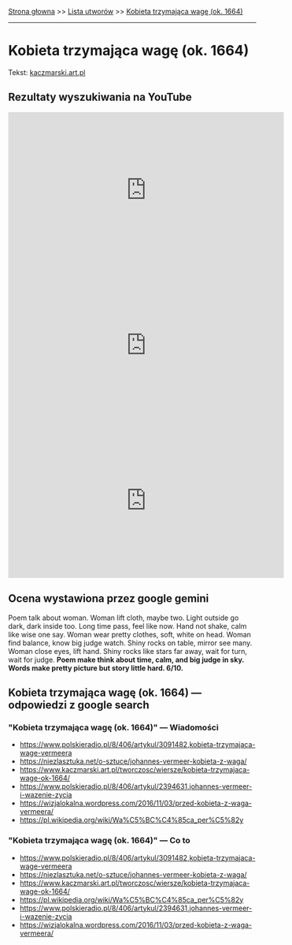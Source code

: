 [Strona głowna](../index.md) >> [Lista utworów](../list.md) >> [Kobieta trzymająca wagę (ok. 1664)](207.md)

---

# Kobieta trzymająca wagę (ok. 1664)

Tekst: [kaczmarski.art.pl](https://www.kaczmarski.art.pl/tworczosc/wiersze/kobieta-trzymajaca-wage-ok-1664/)

## Rezultaty wyszukiwania na YouTube

<iframe width="560" height="315" src="https://www.youtube.com/embed/WMV1-7zTHBw?si=IdontcarewhotheIRSsendsImnotpayingtaxes" title="YouTube video player" frameborder="0" allow="accelerometer; autoplay; clipboard-write; encrypted-media; gyroscope; picture-in-picture; web-share" referrerpolicy="strict-origin-when-cross-origin" allowfullscreen></iframe>

<iframe width="560" height="315" src="https://www.youtube.com/embed/FRaHLFOJefM?si=IdontcarewhotheIRSsendsImnotpayingtaxes" title="YouTube video player" frameborder="0" allow="accelerometer; autoplay; clipboard-write; encrypted-media; gyroscope; picture-in-picture; web-share" referrerpolicy="strict-origin-when-cross-origin" allowfullscreen></iframe>

<iframe width="560" height="315" src="https://www.youtube.com/embed/W5Sl51hGdXw?si=IdontcarewhotheIRSsendsImnotpayingtaxes" title="YouTube video player" frameborder="0" allow="accelerometer; autoplay; clipboard-write; encrypted-media; gyroscope; picture-in-picture; web-share" referrerpolicy="strict-origin-when-cross-origin" allowfullscreen></iframe>

## Ocena wystawiona przez google gemini

Poem talk about woman. Woman lift cloth, maybe two. Light outside go dark, dark inside too. Long time pass, feel like now. Hand not shake, calm like wise one say. Woman wear pretty clothes, soft, white on head. Woman find balance, know big judge watch. Shiny rocks on table, mirror see many. Woman close eyes, lift hand. Shiny rocks like stars far away, wait for turn, wait for judge. **Poem make think about time, calm, and big judge in sky. Words make pretty picture but story little hard. 6/10.**


## Kobieta trzymająca wagę (ok. 1664) — odpowiedzi z google search

### "Kobieta trzymająca wagę (ok. 1664)" — Wiadomości

 - <https://www.polskieradio.pl/8/406/artykul/3091482,kobieta-trzymajaca-wage-vermeera>
 - <https://niezlasztuka.net/o-sztuce/johannes-vermeer-kobieta-z-waga/>
 - <https://www.kaczmarski.art.pl/tworczosc/wiersze/kobieta-trzymajaca-wage-ok-1664/>
 - <https://www.polskieradio.pl/8/406/artykul/2394631,johannes-vermeer-i-wazenie-zycia>
 - <https://wizjalokalna.wordpress.com/2016/11/03/przed-kobieta-z-waga-vermeera/>
 - <https://pl.wikipedia.org/wiki/Wa%C5%BC%C4%85ca_per%C5%82y>

### "Kobieta trzymająca wagę (ok. 1664)" — Co to

 - <https://www.polskieradio.pl/8/406/artykul/3091482,kobieta-trzymajaca-wage-vermeera>
 - <https://niezlasztuka.net/o-sztuce/johannes-vermeer-kobieta-z-waga/>
 - <https://www.kaczmarski.art.pl/tworczosc/wiersze/kobieta-trzymajaca-wage-ok-1664/>
 - <https://pl.wikipedia.org/wiki/Wa%C5%BC%C4%85ca_per%C5%82y>
 - <https://www.polskieradio.pl/8/406/artykul/2394631,johannes-vermeer-i-wazenie-zycia>
 - <https://wizjalokalna.wordpress.com/2016/11/03/przed-kobieta-z-waga-vermeera/>

